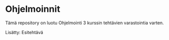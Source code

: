# Ohjelmoinnit

Tämä repository on luotu Ohjelmointi 3 kurssin tehtävien varastointia varten.

Lisätty: Esitehtävä
